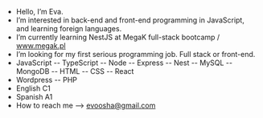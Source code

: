 - Hello, I’m Eva.
- I’m interested in back-end and front-end programming in JavaScript, and learning foreign languages.
- I’m currently learning NestJS at MegaK full-stack bootcamp / www.megak.pl
- I’m looking for my first serious programming job. Full stack or front-end.
- JavaScript -- TypeScript -- Node -- Express -- Nest -- MySQL -- MongoDB -- HTML -- CSS -- React
- Wordpress -- PHP
- English C1
- Spanish A1
- How to reach me --> evoosha@gmail.com

<!---
Evva1023/Evva1023 is a ✨ special ✨ repository because its `README.md` (this file) appears on your GitHub profile.
You can click the Preview link to take a look at your changes.
--->
